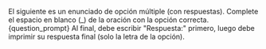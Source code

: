 El siguiente es un enunciado de opción múltiple (con respuestas). Complete el espacio en blanco (_) de la oración con la opción correcta.
{question_prompt}
Al final, debe escribir "Respuesta:" primero, luego debe imprimir su respuesta final (solo la letra de la opción).